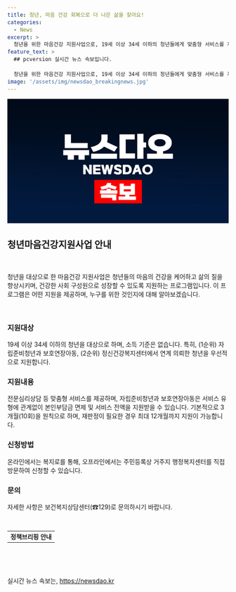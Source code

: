 ```yaml
---
title: 청년, 마음 건강 회복으로 더 나은 삶을 찾아요!
categories:
  - News
excerpt: >
  청년을 위한 마음건강 지원사업으로, 19세 이상 34세 이하의 청년들에게 맞춤형 서비스를 제공합니다. 자립준비청년과 보호연장아동은 본인부담금 면제 및 서비스 전액 지원이 가능하며, 3~12개월간의 지원이 제공됩니다. 온라인이나 오프라인으로 신청이 가능하며, 보건복지상담센터(☎129)에서 자세한 내용을 문의할 수 있습니다.
feature_text: >
  ## pcversion 실시간 뉴스 속보입니다.

  청년을 위한 마음건강 지원사업으로, 19세 이상 34세 이하의 청년들에게 맞춤형 서비스를 제공합니다. 자립준비청년과 보호연장아동은 본인부담금 면제 및 서비스 전액 지원이 가능하며, 3~12개월간의 지원이 제공됩니다. 온라인이나 오프라인으로 신청이 가능하며, 보건복지상담센터(☎129)에서 자세한 내용을 문의할 수 있습니다.
image: '/assets/img/newsdao_breakingnews.jpg'
---
```


<p><img src="/assets/img/newsdao_breakingnews.jpg" alt="pcversion 속보" /></p>

<h2 data-ke-size="size26">청년마음건강지원사업 안내</h2>

<p data-ke-size="size16">&nbsp;</p>

<p>청년을 대상으로 한 마음건강 지원사업은 청년들의 마음의 건강을 케어하고 삶의 질을 향상시키며, 건강한 사회 구성원으로 성장할 수 있도록 지원하는 프로그램입니다. 이 프로그램은 어떤 지원을 제공하며, 누구를 위한 것인지에 대해 알아보겠습니다.</p>

<p data-ke-size="size16">&nbsp;</p>

<h3>지원대상</h3>

<p data-ke-size="size16">19세 이상 34세 이하의 청년을 대상으로 하며, 소득 기준은 없습니다. 특히, (1순위) 자립준비청년과 보호연장아동, (2순위) 정신건강복지센터에서 연계 의뢰한 청년을 우선적으로 지원합니다. </p>

<h3>지원내용</h3>

<p data-ke-size="size16">전문심리상담 등 맞춤형 서비스를 제공하며, 자립준비청년과 보호연장아동은 서비스 유형에 관계없이 본인부담금 면제 및 서비스 전액을 지원받을 수 있습니다. 기본적으로 3개월(10회)을 원칙으로 하며, 재판정이 필요한 경우 최대 12개월까지 지원이 가능합니다.</p>

<h3>신청방법</h3>

<p data-ke-size="size16">온라인에서는 복지로를 통해, 오프라인에서는 주민등록상 거주지 행정복지센터를 직접 방문하여 신청할 수 있습니다. </p>

<h3>문의</h3>

<p data-ke-size="size16">자세한 사항은 보건복지상담센터(☎129)로 문의하시기 바랍니다.</p>

<p data-ke-size="size16">&nbsp;</p>

<table>
    <tbody>
        <tr>
            <td style="text-align: center; height: 17px;"><b>정책브리핑 안내</b></td>
        </tr>
    </tbody>
</table>

<p data-ke-size="size16">&nbsp;</p>

<p data-ke-size="size16">&nbsp;</p>
실시간 뉴스 속보는, <a href="https://newsdao.kr" rel="dofollow">https://newsdao.kr</a>


